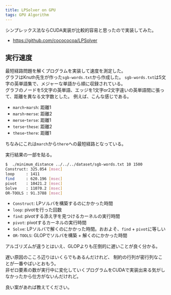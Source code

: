 ```yaml
---
title: LPSolver on GPU
tags: GPU Algorithm
---
```


シンプレックス法ならCUDA実装が比較的容易と思ったので実装してみた。

* <https://github.com/cocococoa/LPSolver>

## 実行速度

最短経路問題を解くプログラムを実装して速度を測定した。   
グラフはKnuth先生が作った`sgb-words.txt`から作成した。
`sgb-words.txt`は5文字の英単語集で、メジャーな単語から順に収録されている。   
グラフのノードを5文字の英単語、エッジを1文字or2文字違いの英単語間に張って、距離を異なる文字数とした。
例えば、こんな感じである。

* `march`-`marsh`: 距離1
* `marsh`-`merse`: 距離2
* `merse`-`terse`: 距離1
* `terse`-`these`: 距離2
* `these`-`there`: 距離1

ちなみにこれは`march`から`there`への最短経路となっている。

実行結果の一部を貼る。

```sh
$  ./minimum_distance ../../../dataset/sgb-words.txt 10 1500
Construct: 325.054 [msec]
loop     : 1411
find     : 620.196 [msec]
pivot    : 10421.2 [msec]
Solve    : 11070.2 [msec]
OR-TOOLS : 91.3788 [msec]
```

* `Construct`: LPソルバを構築するのにかかった時間
* `loop`: pivotを行った回数
* `find`: pivotする添え字を見つけるカーネルの実行時間
* `pivot`: pivotするカーネルの実行時間
* `Solve`: LPソルバで解くのにかかった時間。おおよそ、`find` + `pivot`に等しい
* `OR-TOOLS`: GLOPでソルバを構築 + 解くのにかかった時間

アルゴリズムが違うとはいえ、GLOPよりも圧倒的に遅いことが良く分かる。

遅い原因のこころ辺りはいくらでもあるんだけれど、
制約の行列が密行列なことが一番やばいとおもう。   
非ゼロ要素の数が実行中に変化していくプログラムをCUDAで実装出来る気がしなかったから仕方がないんだけれど。

良い案があれば教えてください。

